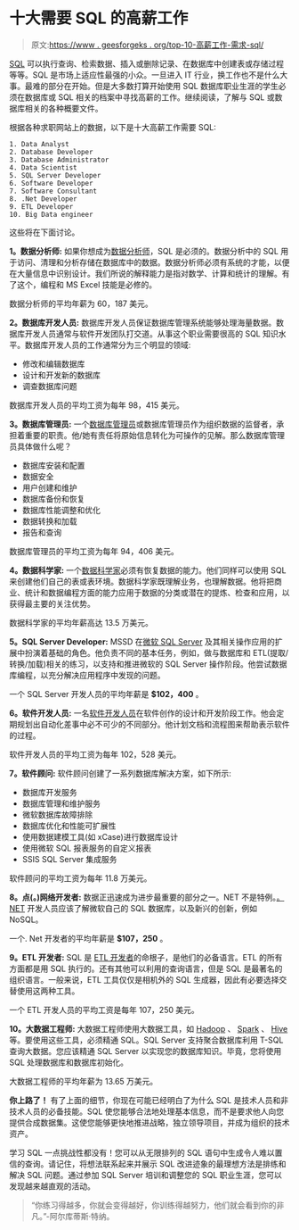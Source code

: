 # 十大需要 SQL 的高薪工作

> 原文:[https://www . geesforgeks . org/top-10-高薪工作-需求-sql/](https://www.geeksforgeeks.org/top-10-high-paying-jobs-that-demand-sql/)

[SQL](https://www.geeksforgeeks.org/sql-tutorial/) 可以执行查询、检索数据、插入或删除记录、在数据库中创建表或存储过程等等。SQL 是市场上适应性最强的小众。一旦进入 IT 行业，换工作也不是什么大事。最难的部分在开始。但是大多数打算开始使用 SQL 数据库职业生涯的学生必须在数据库或 SQL 相关的档案中寻找高薪的工作。继续阅读，了解与 SQL 或数据库相关的各种概要文件。

根据各种求职网站上的数据，以下是十大高薪工作需要 SQL:

```
1. Data Analyst
2. Database Developer
3. Database Administrator
4. Data Scientist
5. SQL Server Developer
6. Software Developer
7. Software Consultant
8. .Net Developer
9. ETL Developer
10. Big Data engineer 
```

这些将在下面讨论。

**1。数据分析师:**
如果你想成为[数据分析师](https://www.geeksforgeeks.org/how-to-become-a-data-analyst-in-2019-a-complete-guide/)，SQL 是必须的。数据分析中的 SQL 用于访问、清理和分析存储在数据库中的数据。数据分析师必须有系统的才能，以便在大量信息中识别设计。我们所说的解释能力是指对数学、计算和统计的理解。有了这个，编程和 MS Excel 技能是必修的。

数据分析师的平均年薪为 60，187 美元。

**2。数据库开发人员:**
数据库开发人员保证数据库管理系统能够处理海量数据。数据库开发人员通常与软件开发团队打交道。从事这个职业需要很高的 SQL 知识水平。数据库开发人员的工作通常分为三个明显的领域:

*   修改和编辑数据库
*   设计和开发新的数据库
*   调查数据库问题

数据库开发人员的平均工资为每年 98，415 美元。

**3。数据库管理员:**
一个[数据库管理员](https://practice.geeksforgeeks.org/problems/who-is-a-database-administrator)或数据库管理员作为组织数据的监督者，承担着重要的职责。他/她有责任将原始信息转化为可操作的见解。那么数据库管理员具体做什么呢？

*   数据库安装和配置
*   数据安全
*   用户创建和维护
*   数据库备份和恢复
*   数据库性能调整和优化
*   数据转换和加载
*   报告和查询

数据库管理员的平均工资为每年 94，406 美元。

**4。数据科学家:**
一个[数据科学家](https://www.geeksforgeeks.org/introduction-data-science-skills-required/)必须有恢复数据的能力。他们同样可以使用 SQL 来创建他们自己的表或表环境。数据科学家既理解业务，也理解数据。他将把商业、统计和数据编程方面的能力应用于数据的分类或潜在的提炼、检查和应用，以获得最主要的关注优势。

数据科学家的平均年薪高达 13.5 万美元。

**5。SQL Server Developer:**
MSSD 在[微软 SQL Server](https://www.geeksforgeeks.org/difference-between-mysql-and-ms-sql-server/) 及其相关操作应用的扩展中扮演着基础的角色。他负责不同的基本任务，例如，做与数据库和 ETL(提取/转换/加载)相关的练习，以支持和推进微软的 SQL Server 操作阶段。他尝试数据库编程，以充分解决应用程序中发现的问题。

一个 SQL Server 开发人员的平均年薪是 **$102，400** 。

**6。软件开发人员:**
一名[软件开发人员](https://www.geeksforgeeks.org/interview-preparation-for-software-developer/)在软件创作的设计和开发阶段工作。他会定期规划出自动化差事中必不可少的不同部分。他计划文档和流程图来帮助表示软件的过程。

软件开发人员的平均工资为每年 102，528 美元。

**7。软件顾问:**
软件顾问创建了一系列数据库解决方案，如下所示:

*   数据库开发服务
*   数据库管理和维护服务
*   微软数据库故障排除
*   数据库优化和性能可扩展性
*   使用数据建模工具(如 xCase)进行数据库设计
*   使用微软 SQL 报表服务的自定义报表
*   SSIS SQL Server 集成服务

软件顾问的平均工资为每年 11.8 万美元。

**8。点(。)网络开发者:**
数据正迅速成为进步最重要的部分之一。NET 不是特例。[。NET](https://www.geeksforgeeks.org/introduction-to-net-framework/) 开发人员应该了解微软自己的 SQL 数据库，以及新兴的创新，例如 NoSQL。

一个. Net 开发者的平均年薪是 **$107，250** 。

**9。ETL 开发者:**
SQL 是 [ETL 开发者](https://www.geeksforgeeks.org/etl-process-in-data-warehouse/)的命根子，是他们的必备语言。ETL 的所有方面都是用 SQL 执行的。还有其他可以利用的查询语言，但是 SQL 是最著名的组织语言。一般来说，ETL 工具仅仅是相机外的 SQL 生成器，因此有必要选择交替使用这两种工具。

一个 ETL 开发人员的平均工资是每年 107，250 美元。

**10。大数据工程师:**
大数据工程师使用大数据工具，如 [Hadoop](https://hadoop.apache.org/) 、 [Spark](https://spark.apache.org/docs/latest/) 、 [Hive](https://hive.apache.org/) 等。要使用这些工具，必须精通 SQL。SQL Server 支持聚合数据库利用 T-SQL 查询大数据。您应该精通 SQL Server 以实现您的数据库知识。毕竟，您将使用 SQL 处理数据库和数据库初始化。

大数据工程师的平均年薪为 13.65 万美元。

**你上路了！**
有了上面的细节，你现在可能已经明白了为什么 SQL 是技术人员和非技术人员的必备技能。SQL 使您能够合法地处理基本信息，而不是要求他人向您提供合成数据集。这使您能够更快地推进战略，独立领导项目，并成为组织的技术资产。

学习 SQL 一点挑战性都没有！您可以从无限排列的 SQL 语句中生成令人难以置信的查询。请记住，将想法联系起来并展示 SQL 改进迹象的最理想方法是排练和解决 SQL 问题。通过参加 SQL Server 培训和调整您的 SQL 职业生涯，您可以发现越来越直观的活动。

> “你练习得越多，你就会变得越好，你训练得越努力，他们就会看到你的非凡。”-阿尔库蒂斯·特纳。